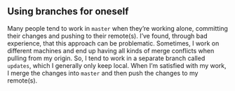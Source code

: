 ## Using branches for oneself

Many people tend to work in `master` when they’re working alone, committing their changes and pushing to their remote(s).
I’ve found, through bad experience, that this approach can be problematic.
Sometimes, I work on different machines and end up having all kinds of merge conflicts when pulling from my origin.
So, I tend to work in a separate branch called `updates`, which I generally only keep local.
When I’m satisfied with my work, I merge the changes into `master` and then push the changes to my remote(s).
